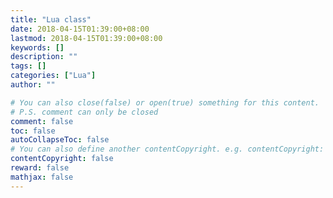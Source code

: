 ```yaml
---
title: "Lua class"
date: 2018-04-15T01:39:00+08:00
lastmod: 2018-04-15T01:39:00+08:00
keywords: []
description: ""
tags: []
categories: ["Lua"]
author: ""

# You can also close(false) or open(true) something for this content.
# P.S. comment can only be closed
comment: false
toc: false
autoCollapseToc: false
# You can also define another contentCopyright. e.g. contentCopyright: "This is another copyright."
contentCopyright: false
reward: false
mathjax: false
---
```


<!--more-->
